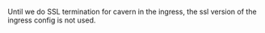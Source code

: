 Until we do SSL termination for cavern in the ingress, the ssl version of the ingress config is not used.
